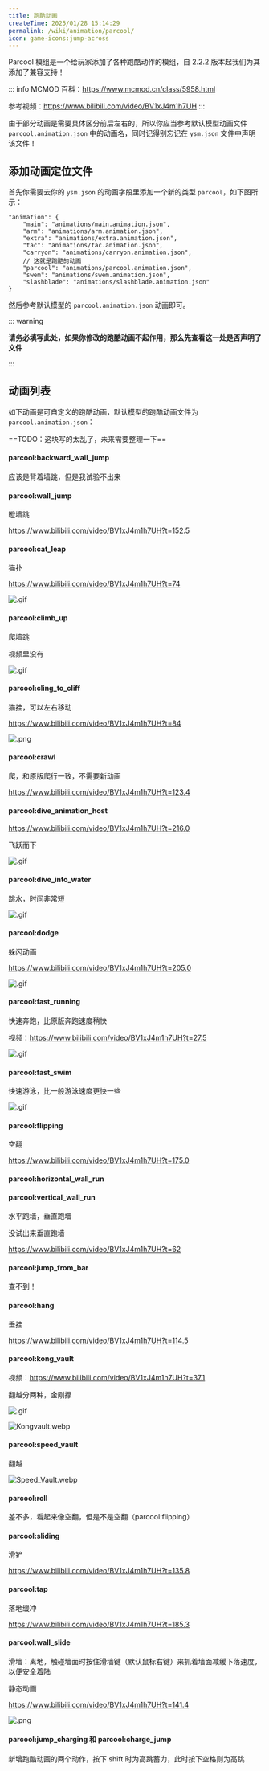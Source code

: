 ```yaml
---
title: 跑酷动画
createTime: 2025/01/28 15:14:29
permalink: /wiki/animation/parcool/
icon: game-icons:jump-across
---
```


Parcool 模组是一个给玩家添加了各种跑酷动作的模组，自 2.2.2 版本起我们为其添加了兼容支持！

::: info
MCMOD 百科：<https://www.mcmod.cn/class/5958.html>

参考视频：<https://www.bilibili.com/video/BV1xJ4m1h7UH>
:::

由于部分动画是需要具体区分前后左右的，所以你应当参考默认模型动画文件 `parcool.animation.json` 中的动画名，同时记得别忘记在 `ysm.json` 文件中声明该文件！

## 添加动画定位文件

首先你需要去你的 `ysm.json` 的动画字段里添加一个新的类型 `parcool`，如下图所示：

```jsonc {8}
"animation": {
    "main": "animations/main.animation.json",
    "arm": "animations/arm.animation.json",
    "extra": "animations/extra.animation.json",
    "tac": "animations/tac.animation.json",
    "carryon": "animations/carryon.animation.json",
    // 这就是跑酷的动画
    "parcool": "animations/parcool.animation.json",
    "swem": "animations/swem.animation.json",
    "slashblade": "animations/slashblade.animation.json"
}
```

然后参考默认模型的 `parcool.animation.json` 动画即可。

::: warning

**请务必填写此处，如果你修改的跑酷动画不起作用，那么先查看这一处是否声明了文件**

:::

## 动画列表

如下动画是可自定义的跑酷动画，默认模型的跑酷动画文件为 `parcool.animation.json`：

==TODO：这块写的太乱了，未来需要整理一下==

#### parcool:backward_wall_jump

应该是背着墙跳，但是我试验不出来

#### parcool:wall_jump

瞪墙跳

<https://www.bilibili.com/video/BV1xJ4m1h7UH?t=152.5>

#### parcool:cat_leap

猫扑

<https://www.bilibili.com/video/BV1xJ4m1h7UH?t=74>

![.gif](https://s2.loli.net/2024/08/14/U14VOHA7E2We3w8.gif)

#### parcool:climb_up

爬墙跳

视频里没有

![.gif](https://s2.loli.net/2024/08/14/KnmHXyNi8lBDuJt.gif)

#### parcool:cling_to_cliff

猫挂，可以左右移动

<https://www.bilibili.com/video/BV1xJ4m1h7UH?t=84>

![.png](https://s2.loli.net/2024/08/14/6QLI3nzpgtqdHvk.png)

#### parcool:crawl

爬，和原版爬行一致，不需要新动画

<https://www.bilibili.com/video/BV1xJ4m1h7UH?t=123.4>

#### parcool:dive_animation_host

<https://www.bilibili.com/video/BV1xJ4m1h7UH?t=216.0>

飞跃而下

![.gif](https://s2.loli.net/2024/08/14/L37ftNsS2Oz8YDT.gif)

#### parcool:dive_into_water

跳水，时间非常短

![.gif](https://s2.loli.net/2024/08/14/nHc5toSp2sxOR6f.gif)

#### parcool:dodge

躲闪动画

<https://www.bilibili.com/video/BV1xJ4m1h7UH?t=205.0>

![.gif](https://s2.loli.net/2024/08/14/XknxO7CpmE2YfdH.gif)

#### parcool:fast_running

快速奔跑，比原版奔跑速度稍快

视频：<https://www.bilibili.com/video/BV1xJ4m1h7UH?t=27.5>

![.gif](https://s2.loli.net/2024/08/14/yFjnCDo51SVMZp8.gif)

#### parcool:fast_swim

快速游泳，比一般游泳速度更快一些

![.gif](https://s2.loli.net/2024/08/14/nDfSbzOdFmVluGL.gif)

#### parcool:flipping

空翻

<https://www.bilibili.com/video/BV1xJ4m1h7UH?t=175.0>

#### parcool:horizontal_wall_run

#### parcool:vertical_wall_run

水平跑墙，垂直跑墙

没试出来垂直跑墙

<https://www.bilibili.com/video/BV1xJ4m1h7UH?t=62>

#### parcool:jump_from_bar

查不到！

#### parcool:hang

垂挂

<https://www.bilibili.com/video/BV1xJ4m1h7UH?t=114.5>

#### parcool:kong_vault

视频：<https://www.bilibili.com/video/BV1xJ4m1h7UH?t=37.1>

翻越分两种，金刚撑

![.gif](https://s2.loli.net/2024/08/14/4plmdIjfM1XnkWw.gif)

![Kongvault.webp](https://s2.loli.net/2024/08/14/wGmdXYiEkAOztF9.webp)

#### parcool:speed_vault

翻越

![Speed_Vault.webp](https://s2.loli.net/2024/08/14/kMb2FPGd8KQ5jiz.webp)

#### parcool:roll

差不多，看起来像空翻，但是不是空翻（parcool:flipping）

#### parcool:sliding

滑铲

<https://www.bilibili.com/video/BV1xJ4m1h7UH?t=135.8>

#### parcool:tap

落地缓冲

<https://www.bilibili.com/video/BV1xJ4m1h7UH?t=185.3>

#### parcool:wall_slide

滑墙：离地，触碰墙面时按住滑墙键（默认鼠标右键）来抓着墙面减缓下落速度，以便安全着陆

静态动画

<https://www.bilibili.com/video/BV1xJ4m1h7UH?t=141.4>

![.png](https://s2.loli.net/2024/08/14/tkRG8MiDBqrvAuI.png)

#### parcool:jump_charging 和 parcool:charge_jump

新增跑酷动画的两个动作，按下 shift 时为高跳蓄力，此时按下空格则为高跳
